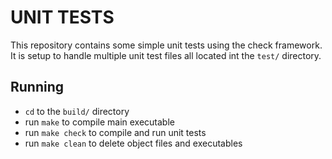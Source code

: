 # UNIT TESTS
This repository contains some simple unit tests using the check framework. It is setup to handle multiple unit test files all located int the `test/` directory.

## Running
* `cd` to the `build/` directory
* run `make` to compile main executable
* run `make check` to compile and run unit tests
* run `make clean` to delete object files and executables
